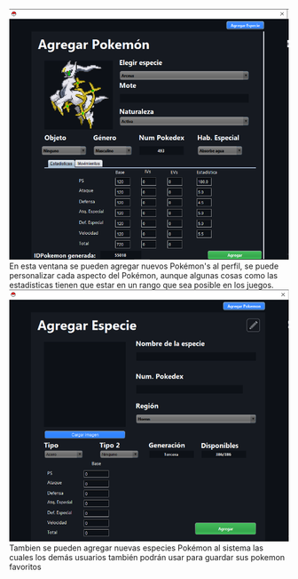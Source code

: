![Pasted image 20250301224101.png](Imagenes/Pasted%20image%2020250301224101.png)
En esta ventana se pueden agregar nuevos Pokémon's al perfil, se puede personalizar cada aspecto del Pokémon, aunque algunas cosas como las estadisticas tienen que estar en un rango que sea posible en los juegos.
![Pasted image 20250301224616.png](Imagenes/Pasted%20image%2020250301224616.png)
Tambien se pueden agregar nuevas especies Pokémon al sistema las cuales los demás usuarios también podrán usar para guardar sus pokemon favoritos 
